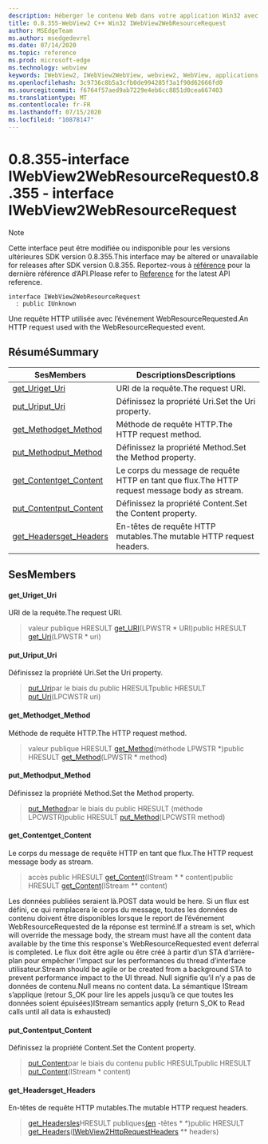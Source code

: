 ```yaml
---
description: Héberger le contenu Web dans votre application Win32 avec le contrôle Microsoft Edge WebView2
title: 0.8.355-WebView2 C++ Win32 IWebView2WebResourceRequest
author: MSEdgeTeam
ms.author: msedgedevrel
ms.date: 07/14/2020
ms.topic: reference
ms.prod: microsoft-edge
ms.technology: webview
keywords: IWebView2, IWebView2WebView, webview2, WebView, applications Win32, Win32, Edge
ms.openlocfilehash: 3c9736c8b5a3cfb0de994285f3a1f90d62666fd0
ms.sourcegitcommit: f6764f57aed9ab7229e4eb6cc8851d0cea667403
ms.translationtype: MT
ms.contentlocale: fr-FR
ms.lasthandoff: 07/15/2020
ms.locfileid: "10878147"
---
```

# <span data-ttu-id="ef8b0-104">0.8.355-interface IWebView2WebResourceRequest</span><span class="sxs-lookup"><span data-stu-id="ef8b0-104">0.8.355 - interface IWebView2WebResourceRequest</span></span> 

> [!NOTE]
> <span data-ttu-id="ef8b0-105">Cette interface peut être modifiée ou indisponible pour les versions ultérieures SDK version 0.8.355.</span><span class="sxs-lookup"><span data-stu-id="ef8b0-105">This interface may be altered or unavailable for releases after SDK version 0.8.355.</span></span> <span data-ttu-id="ef8b0-106">Reportez-vous à [référence](../../../webview2-api-reference.md) pour la dernière référence d’API.</span><span class="sxs-lookup"><span data-stu-id="ef8b0-106">Please refer to [Reference](../../../webview2-api-reference.md) for the latest API reference.</span></span>

```
interface IWebView2WebResourceRequest
  : public IUnknown
```

<span data-ttu-id="ef8b0-107">Une requête HTTP utilisée avec l’événement WebResourceRequested.</span><span class="sxs-lookup"><span data-stu-id="ef8b0-107">An HTTP request used with the WebResourceRequested event.</span></span>

## <span data-ttu-id="ef8b0-108">Résumé</span><span class="sxs-lookup"><span data-stu-id="ef8b0-108">Summary</span></span>

 <span data-ttu-id="ef8b0-109">Ses</span><span class="sxs-lookup"><span data-stu-id="ef8b0-109">Members</span></span>                        | <span data-ttu-id="ef8b0-110">Descriptions</span><span class="sxs-lookup"><span data-stu-id="ef8b0-110">Descriptions</span></span>
--------------------------------|---------------------------------------------
[<span data-ttu-id="ef8b0-111">get_Uri</span><span class="sxs-lookup"><span data-stu-id="ef8b0-111">get_Uri</span></span>](#get_uri) | <span data-ttu-id="ef8b0-112">URI de la requête.</span><span class="sxs-lookup"><span data-stu-id="ef8b0-112">The request URI.</span></span>
[<span data-ttu-id="ef8b0-113">put_Uri</span><span class="sxs-lookup"><span data-stu-id="ef8b0-113">put_Uri</span></span>](#put_uri) | <span data-ttu-id="ef8b0-114">Définissez la propriété Uri.</span><span class="sxs-lookup"><span data-stu-id="ef8b0-114">Set the Uri property.</span></span>
[<span data-ttu-id="ef8b0-115">get_Method</span><span class="sxs-lookup"><span data-stu-id="ef8b0-115">get_Method</span></span>](#get_method) | <span data-ttu-id="ef8b0-116">Méthode de requête HTTP.</span><span class="sxs-lookup"><span data-stu-id="ef8b0-116">The HTTP request method.</span></span>
[<span data-ttu-id="ef8b0-117">put_Method</span><span class="sxs-lookup"><span data-stu-id="ef8b0-117">put_Method</span></span>](#put_method) | <span data-ttu-id="ef8b0-118">Définissez la propriété Method.</span><span class="sxs-lookup"><span data-stu-id="ef8b0-118">Set the Method property.</span></span>
[<span data-ttu-id="ef8b0-119">get_Content</span><span class="sxs-lookup"><span data-stu-id="ef8b0-119">get_Content</span></span>](#get_content) | <span data-ttu-id="ef8b0-120">Le corps du message de requête HTTP en tant que flux.</span><span class="sxs-lookup"><span data-stu-id="ef8b0-120">The HTTP request message body as stream.</span></span>
[<span data-ttu-id="ef8b0-121">put_Content</span><span class="sxs-lookup"><span data-stu-id="ef8b0-121">put_Content</span></span>](#put_content) | <span data-ttu-id="ef8b0-122">Définissez la propriété Content.</span><span class="sxs-lookup"><span data-stu-id="ef8b0-122">Set the Content property.</span></span>
[<span data-ttu-id="ef8b0-123">get_Headers</span><span class="sxs-lookup"><span data-stu-id="ef8b0-123">get_Headers</span></span>](#get_headers) | <span data-ttu-id="ef8b0-124">En-têtes de requête HTTP mutables.</span><span class="sxs-lookup"><span data-stu-id="ef8b0-124">The mutable HTTP request headers.</span></span>

## <span data-ttu-id="ef8b0-125">Ses</span><span class="sxs-lookup"><span data-stu-id="ef8b0-125">Members</span></span>

#### <span data-ttu-id="ef8b0-126">get_Uri</span><span class="sxs-lookup"><span data-stu-id="ef8b0-126">get_Uri</span></span> 

<span data-ttu-id="ef8b0-127">URI de la requête.</span><span class="sxs-lookup"><span data-stu-id="ef8b0-127">The request URI.</span></span>

> <span data-ttu-id="ef8b0-128">valeur publique HRESULT [get_URI](#get_uri)(LPWSTR \* URI)</span><span class="sxs-lookup"><span data-stu-id="ef8b0-128">public HRESULT [get_Uri](#get_uri)(LPWSTR \* uri)</span></span>

#### <span data-ttu-id="ef8b0-129">put_Uri</span><span class="sxs-lookup"><span data-stu-id="ef8b0-129">put_Uri</span></span> 

<span data-ttu-id="ef8b0-130">Définissez la propriété Uri.</span><span class="sxs-lookup"><span data-stu-id="ef8b0-130">Set the Uri property.</span></span>

> <span data-ttu-id="ef8b0-131">[put_Uri](#put_uri)par le biais du public HRESULT</span><span class="sxs-lookup"><span data-stu-id="ef8b0-131">public HRESULT [put_Uri](#put_uri)(LPCWSTR uri)</span></span>

#### <span data-ttu-id="ef8b0-132">get_Method</span><span class="sxs-lookup"><span data-stu-id="ef8b0-132">get_Method</span></span> 

<span data-ttu-id="ef8b0-133">Méthode de requête HTTP.</span><span class="sxs-lookup"><span data-stu-id="ef8b0-133">The HTTP request method.</span></span>

> <span data-ttu-id="ef8b0-134">valeur publique HRESULT [get_Method](#get_method)(méthode LPWSTR \*)</span><span class="sxs-lookup"><span data-stu-id="ef8b0-134">public HRESULT [get_Method](#get_method)(LPWSTR \* method)</span></span>

#### <span data-ttu-id="ef8b0-135">put_Method</span><span class="sxs-lookup"><span data-stu-id="ef8b0-135">put_Method</span></span> 

<span data-ttu-id="ef8b0-136">Définissez la propriété Method.</span><span class="sxs-lookup"><span data-stu-id="ef8b0-136">Set the Method property.</span></span>

> <span data-ttu-id="ef8b0-137">[put_Method](#put_method)par le biais du public HRESULT (méthode LPCWSTR)</span><span class="sxs-lookup"><span data-stu-id="ef8b0-137">public HRESULT [put_Method](#put_method)(LPCWSTR method)</span></span>

#### <span data-ttu-id="ef8b0-138">get_Content</span><span class="sxs-lookup"><span data-stu-id="ef8b0-138">get_Content</span></span> 

<span data-ttu-id="ef8b0-139">Le corps du message de requête HTTP en tant que flux.</span><span class="sxs-lookup"><span data-stu-id="ef8b0-139">The HTTP request message body as stream.</span></span>

> <span data-ttu-id="ef8b0-140">accès public HRESULT [get_Content](#get_content)(IStream \* \* content)</span><span class="sxs-lookup"><span data-stu-id="ef8b0-140">public HRESULT [get_Content](#get_content)(IStream \*\* content)</span></span>

<span data-ttu-id="ef8b0-141">Les données publiées seraient là.</span><span class="sxs-lookup"><span data-stu-id="ef8b0-141">POST data would be here.</span></span> <span data-ttu-id="ef8b0-142">Si un flux est défini, ce qui remplacera le corps du message, toutes les données de contenu doivent être disponibles lorsque le report de l’événement WebResourceRequested de la réponse est terminé.</span><span class="sxs-lookup"><span data-stu-id="ef8b0-142">If a stream is set, which will override the message body, the stream must have all the content data available by the time this response's WebResourceRequested event deferral is completed.</span></span> <span data-ttu-id="ef8b0-143">Le flux doit être agile ou être créé à partir d’un STA d’arrière-plan pour empêcher l’impact sur les performances du thread d’interface utilisateur.</span><span class="sxs-lookup"><span data-stu-id="ef8b0-143">Stream should be agile or be created from a background STA to prevent performance impact to the UI thread.</span></span> <span data-ttu-id="ef8b0-144">Null signifie qu’il n’y a pas de données de contenu.</span><span class="sxs-lookup"><span data-stu-id="ef8b0-144">Null means no content data.</span></span> <span data-ttu-id="ef8b0-145">La sémantique IStream s’applique (retour S_OK pour lire les appels jusqu’à ce que toutes les données soient épuisées)</span><span class="sxs-lookup"><span data-stu-id="ef8b0-145">IStream semantics apply (return S_OK to Read calls until all data is exhausted)</span></span>

#### <span data-ttu-id="ef8b0-146">put_Content</span><span class="sxs-lookup"><span data-stu-id="ef8b0-146">put_Content</span></span> 

<span data-ttu-id="ef8b0-147">Définissez la propriété Content.</span><span class="sxs-lookup"><span data-stu-id="ef8b0-147">Set the Content property.</span></span>

> <span data-ttu-id="ef8b0-148">[put_Content](#put_content)par le biais du contenu public HRESULT</span><span class="sxs-lookup"><span data-stu-id="ef8b0-148">public HRESULT [put_Content](#put_content)(IStream \* content)</span></span>

#### <span data-ttu-id="ef8b0-149">get_Headers</span><span class="sxs-lookup"><span data-stu-id="ef8b0-149">get_Headers</span></span> 

<span data-ttu-id="ef8b0-150">En-têtes de requête HTTP mutables.</span><span class="sxs-lookup"><span data-stu-id="ef8b0-150">The mutable HTTP request headers.</span></span>

> <span data-ttu-id="ef8b0-151">[get_Headersles](#get_headers)HRESULT publiques[(en](IWebView2HttpRequestHeaders.md) -têtes \* \*)</span><span class="sxs-lookup"><span data-stu-id="ef8b0-151">public HRESULT [get_Headers](#get_headers)([IWebView2HttpRequestHeaders](IWebView2HttpRequestHeaders.md) \*\* headers)</span></span>

